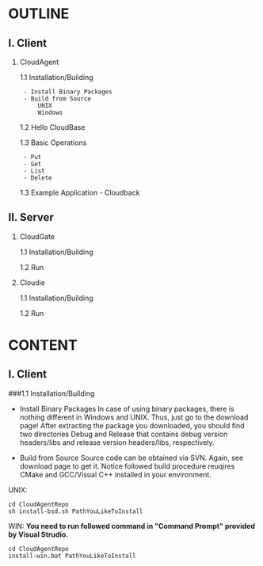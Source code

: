 OUTLINE
====
__I. Client__
----
1. CloudAgent

	1.1 Installation/Building
	
		- Install Binary Packages
		- Build from Source
			UNIX
			Windows
			
	1.2 Hello CloudBase
	
	1.3 Basic Operations
	
		- Put
		- Get
		- List
		- Delete
		
	1.3 Example Application - Cloudback
	
__II. Server__
----
1. CloudGate

	1.1 Installation/Building
	
	1.2 Run
	
2. Cloudie

	1.1 Installation/Building
	
	1.2 Run

CONTENT
====	

I. Client
---

###1.1 Installation/Building


- Install Binary Packages
In case of using binary packages, there is nothing different in Windows and UNIX. Thus, just go to the download page! After extracting the package you downloaded, you should find two directories Debug and Release that contains debug version 
headers/libs and release version headers/libs, respectively.
	
- Build from Source
Source code can be obtained via SVN. Again, see download page to get it. Notice followed build procedure reuqires CMake and GCC/Visual C++ installed in your environment. 

UNIX:

	cd CloudAgentRepo
	sh install-bsd.sh PathYouLikeToInstall	
WIN: 
**You need to run followed command in "Command Prompt" provided by Visual Strudio.**

	cd CloudAgentRepo
	install-win.bat PathYouLikeToInstall

	